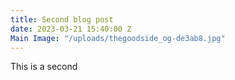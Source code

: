 ```yaml
---
title: Second blog post
date: 2023-03-21 15:40:00 Z
Main Image: "/uploads/thegoodside_og-de3ab8.jpg"
---
```


This is a second
